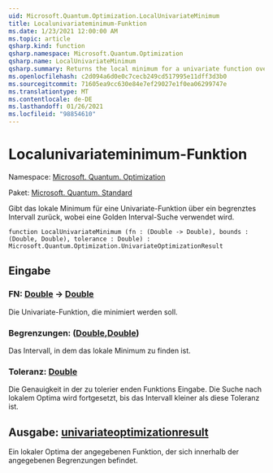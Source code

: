 ```yaml
---
uid: Microsoft.Quantum.Optimization.LocalUnivariateMinimum
title: Localunivariateminimum-Funktion
ms.date: 1/23/2021 12:00:00 AM
ms.topic: article
qsharp.kind: function
qsharp.namespace: Microsoft.Quantum.Optimization
qsharp.name: LocalUnivariateMinimum
qsharp.summary: Returns the local minimum for a univariate function over a bounded interval, using a golden interval search.
ms.openlocfilehash: c2d094a6d0e0c7cecb249cd517995e11dff3d3b0
ms.sourcegitcommit: 71605ea9cc630e84e7ef29027e1f0ea06299747e
ms.translationtype: MT
ms.contentlocale: de-DE
ms.lasthandoff: 01/26/2021
ms.locfileid: "98854610"
---
```

# <a name="localunivariateminimum-function"></a>Localunivariateminimum-Funktion

Namespace: [Microsoft. Quantum. Optimization](xref:Microsoft.Quantum.Optimization)

Paket: [Microsoft. Quantum. Standard](https://nuget.org/packages/Microsoft.Quantum.Standard)


Gibt das lokale Minimum für eine Univariate-Funktion über ein begrenztes Intervall zurück, wobei eine Golden Interval-Suche verwendet wird.

```qsharp
function LocalUnivariateMinimum (fn : (Double -> Double), bounds : (Double, Double), tolerance : Double) : Microsoft.Quantum.Optimization.UnivariateOptimizationResult
```


## <a name="input"></a>Eingabe

### <a name="fn--double---double"></a>FN: [Double](xref:microsoft.quantum.lang-ref.double) -> [Double](xref:microsoft.quantum.lang-ref.double)

Die Univariate-Funktion, die minimiert werden soll.


### <a name="bounds--doubledouble"></a>Begrenzungen: ([Double](xref:microsoft.quantum.lang-ref.double),[Double](xref:microsoft.quantum.lang-ref.double))

Das Intervall, in dem das lokale Minimum zu finden ist.


### <a name="tolerance--double"></a>Toleranz: [Double](xref:microsoft.quantum.lang-ref.double)

Die Genauigkeit in der zu tolerier enden Funktions Eingabe.
Die Suche nach lokalem Optima wird fortgesetzt, bis das Intervall kleiner als diese Toleranz ist.



## <a name="output--univariateoptimizationresult"></a>Ausgabe: [univariateoptimizationresult](xref:Microsoft.Quantum.Optimization.UnivariateOptimizationResult)

Ein lokaler Optima der angegebenen Funktion, der sich innerhalb der angegebenen Begrenzungen befindet.